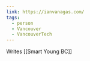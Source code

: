 ```yaml
---
link: https://ianvanagas.com/
tags:
  - person
  - Vancouver
  - VancouverTech
---
```

Writes [[Smart Young BC]]